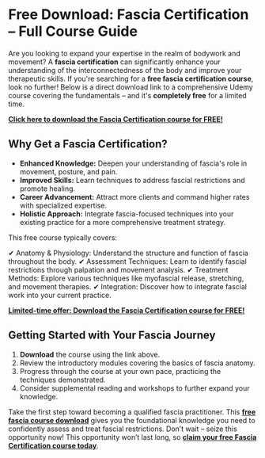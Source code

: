# Free Download: Fascia Certification – Full Course Guide

Are you looking to expand your expertise in the realm of bodywork and movement? A **fascia certification** can significantly enhance your understanding of the interconnectedness of the body and improve your therapeutic skills. If you're searching for a **free fascia certification course**, look no further! Below is a direct download link to a comprehensive Udemy course covering the fundamentals – and it's **completely free** for a limited time.

[**Click here to download the Fascia Certification course for FREE!**](https://udemywork.com/fascia-certification)

## Why Get a Fascia Certification?

*   **Enhanced Knowledge:** Deepen your understanding of fascia's role in movement, posture, and pain.
*   **Improved Skills:** Learn techniques to address fascial restrictions and promote healing.
*   **Career Advancement:** Attract more clients and command higher rates with specialized expertise.
*   **Holistic Approach:** Integrate fascia-focused techniques into your existing practice for a more comprehensive treatment strategy.

This free course typically covers:

✔ Anatomy & Physiology: Understand the structure and function of fascia throughout the body.
✔ Assessment Techniques: Learn to identify fascial restrictions through palpation and movement analysis.
✔ Treatment Methods: Explore various techniques like myofascial release, stretching, and movement therapies.
✔ Integration: Discover how to integrate fascial work into your current practice.

[**Limited-time offer: Download the Fascia Certification course for FREE!**](https://udemywork.com/fascia-certification)

## Getting Started with Your Fascia Journey

1.  **Download** the course using the link above.
2.  Review the introductory modules covering the basics of fascia anatomy.
3.  Progress through the course at your own pace, practicing the techniques demonstrated.
4.  Consider supplemental reading and workshops to further expand your knowledge.

Take the first step toward becoming a qualified fascia practitioner. This **[free fascia course download](https://udemywork.com/fascia-certification)** gives you the foundational knowledge you need to confidently assess and treat fascial restrictions. Don’t wait – seize this opportunity now! This opportunity won’t last long, so **[claim your free Fascia Certification course today](https://udemywork.com/fascia-certification)**.
